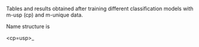 Tables and results obtained after training different classification models with m-usp (cp) and m-unique data.


Name structure is

<dataset>_<m-parameter>_<cp=usp>_
